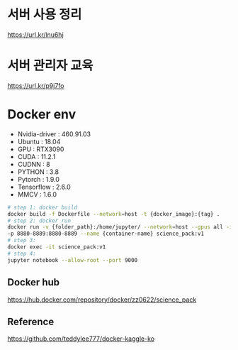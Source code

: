 # 서버 사용 정리
https://url.kr/lnu6hj
# 서버 관리자 교육 
https://url.kr/p9j7fo
# Docker env
- Nvidia-driver : 460.91.03
- Ubuntu : 18.04
- GPU : RTX3090 
- CUDA : 11.2.1 
- CUDNN : 8
- PYTHON : 3.8
- Pytorch : 1.9.0
- Tensorflow : 2.6.0
- MMCV : 1.6.0


```bash
# step 1: docker build
docker build -f Dockerfile --network=host -t {docker_image}:{tag} .
# step 2: docker run
docker run -v {folder_path}:/home/jupyter/ --network=host --gpus all -itd \
-p 8880-8889:8880-8889 --name {container-name} science_pack:v1
# step 3: 
docker exec -it science_pack:v1
# step 4:
jupyter notebook --allow-root --port 9000
```

## Docker hub
https://hub.docker.com/repository/docker/zz0622/science_pack

## Reference 
https://github.com/teddylee777/docker-kaggle-ko
